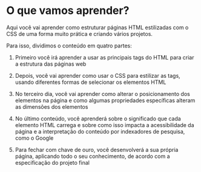 # O que vamos aprender?

Aqui você vai aprender como estruturar páginas HTML estilizadas com o CSS de uma forma muito prática e criando vários projetos.

Para isso, dividimos o conteúdo em quatro partes:

1. Primeiro você irá aprender a usar as principais tags do HTML para criar a estrutura das páginas web

2. Depois, você vai aprender como usar o CSS para estilizar as tags, usando diferentes formas de selecionar os elementos HTML

3. No terceiro dia, você vai aprender como alterar o posicionamento dos elementos na página e como algumas propriedades específicas alteram as dimensões dos elementos

4. No último conteúdo, você aprenderá sobre o significado que cada elemento HTML carrega e sobre como isso impacta a acessibilidade da página e a interpretação do conteúdo por indexadores de pesquisa, como o Google

5. Para fechar com chave de ouro, você desenvolverá a sua própria página, aplicando todo o seu conhecimento, de acordo com a especificação do projeto final
